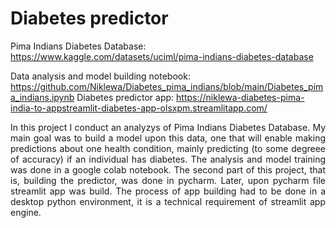 # Diabetes predictor

Pima Indians Diabetes Database: https://www.kaggle.com/datasets/uciml/pima-indians-diabetes-database    

Data analysis and model building notebook: https://github.com/Niklewa/Diabetes_pima_indians/blob/main/Diabetes_pima_indians.ipynb
Diabetes predictor app: https://niklewa-diabetes-pima-india-to-appstreamlit-diabetes-app-olsxpm.streamlitapp.com/    

<p align="justify"> In this project I conduct an analyzys of Pima Indians Diabetes Database. My main goal was to build a model upon this data, one that will enable making predictions about one health condition, mainly predicting (to some degreee of accuracy) if an individual has diabetes.     
  The analysis and model training was done in a google colab notebook. The second part of this project, that is, building the predictor, was done in pycharm. Later, upon pycharm file streamlit app was build. The process of app building had to be done in a desktop python environment, it is a technical requirement of streamlit app engine. </p>       


